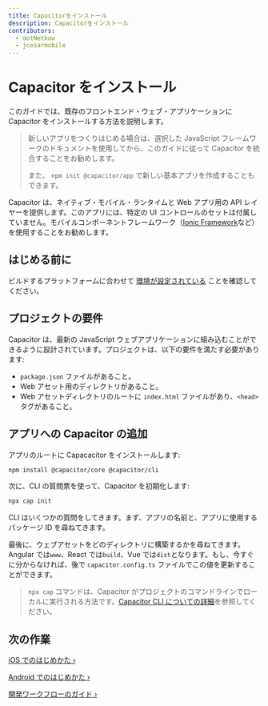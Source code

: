 ```yaml
---
title: Capacitorをインストール
description: Capacitorをインストール
contributors:
  - dotNetkow
  - jcesarmobile
---
```


# Capacitor をインストール

このガイドでは、既存のフロントエンド・ウェブ・アプリケーションに Capacitor をインストールする方法を説明します。

> 新しいアプリをつくりはじめる場合は、選択した JavaScript フレームワークのドキュメントを使用してから、このガイドに従って Capacitor を統合することをお勧めします。
>
> また、 `npm init @capacitor/app` で新しい基本アプリを作成することもできます。

Capacitor は、ネイティブ・モバイル・ランタイムと Web アプリ用の API レイヤーを提供します。このアプリには、特定の UI コントロールのセットは付属していません。モバイルコンポーネントフレームワーク（[Ionic Framework](https://ionicframework.com/)など）を使用することをお勧めします。

## はじめる前に

ビルドするプラットフォームに合わせて [環境が設定されている](/docs/getting-started/environment-setup) ことを確認してください。

## プロジェクトの要件

Capacitor は、最新の JavaScript ウェブアプリケーションに組み込むことができるように設計されています。プロジェクトは、以下の要件を満たす必要があります:

- `package.json` ファイルがあること。
- Web アセット用のディレクトリがあること。
- Web アセットディレクトリのルートに `index.html` ファイルがあり、`<head>` タグがあること。

## アプリへの Capacitor の追加

アプリのルートに Capacacitor をインストールします:

```bash
npm install @capacitor/core @capacitor/cli
```

次に、CLI の質問票を使って、Capacitor を初期化します:

```bash
npx cap init
```

CLI はいくつかの質問をしてきます。まず、アプリの名前と、アプリに使用するパッケージ ID を尋ねてきます。

最後に、ウェブアセットをどのディレクトリに構築するかを尋ねてきます。Angular では`www`、React では`build`、Vue では`dist`となります。もし、今すぐに分からなければ、後で `capacitor.config.ts` ファイルでこの値を更新することができます。

> `npx cap` コマンドは、Capacitor がプロジェクトのコマンドラインでローカルに実行される方法です。[Capacitor CLI についての詳細](/docs/cli)を参照してください。

## 次の作業

[iOS でのはじめかた &#8250;](/docs/ios)

[Android でのはじめかた &#8250;](/docs/android)

[開発ワークフローのガイド &#8250;](/docs/basics/workflow)
